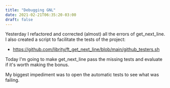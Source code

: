 ```yaml
---
title: "Debugging GNL"
date: 2021-02-21T06:35:20-03:00
draft: false
---
```


Yesterday I refactored and corrected (almost) all the errors of get_next_line. I also created a script to facilitate the tests of the project:

- https://github.com/librity/ft_get_next_line/blob/main/github_testers.sh

Today I'm going to make get_next_line pass the missing tests and evaluate if it's worth making the bonus.

My biggest impediment was to open the automatic tests to see what was failing.
